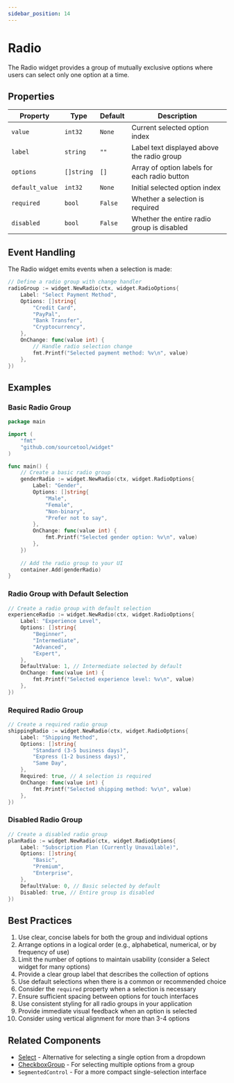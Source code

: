 ```yaml
---
sidebar_position: 14
---
```


# Radio

The Radio widget provides a group of mutually exclusive options where users can select only one option at a time.

## Properties

| Property | Type | Default | Description |
|----------|------|---------|-------------|
| `value` | `int32` | `None` | Current selected option index |
| `label` | `string` | `""` | Label text displayed above the radio group |
| `options` | `[]string` | `[]` | Array of option labels for each radio button |
| `default_value` | `int32` | `None` | Initial selected option index |
| `required` | `bool` | `False` | Whether a selection is required |
| `disabled` | `bool` | `False` | Whether the entire radio group is disabled |

## Event Handling

The Radio widget emits events when a selection is made:

```go
// Define a radio group with change handler
radioGroup := widget.NewRadio(ctx, widget.RadioOptions{
    Label: "Select Payment Method",
    Options: []string{
        "Credit Card",
        "PayPal",
        "Bank Transfer",
        "Cryptocurrency",
    },
    OnChange: func(value int) {
        // Handle radio selection change
        fmt.Printf("Selected payment method: %v\n", value)
    },
})
```

## Examples

### Basic Radio Group

```go
package main

import (
    "fmt"
    "github.com/sourcetool/widget"
)

func main() {
    // Create a basic radio group
    genderRadio := widget.NewRadio(ctx, widget.RadioOptions{
        Label: "Gender",
        Options: []string{
            "Male",
            "Female",
            "Non-binary",
            "Prefer not to say",
        },
        OnChange: func(value int) {
            fmt.Printf("Selected gender option: %v\n", value)
        },
    })
    
    // Add the radio group to your UI
    container.Add(genderRadio)
}
```

### Radio Group with Default Selection

```go
// Create a radio group with default selection
experienceRadio := widget.NewRadio(ctx, widget.RadioOptions{
    Label: "Experience Level",
    Options: []string{
        "Beginner",
        "Intermediate",
        "Advanced",
        "Expert",
    },
    DefaultValue: 1, // Intermediate selected by default
    OnChange: func(value int) {
        fmt.Printf("Selected experience level: %v\n", value)
    },
})
```

### Required Radio Group

```go
// Create a required radio group
shippingRadio := widget.NewRadio(ctx, widget.RadioOptions{
    Label: "Shipping Method",
    Options: []string{
        "Standard (3-5 business days)",
        "Express (1-2 business days)",
        "Same Day",
    },
    Required: true, // A selection is required
    OnChange: func(value int) {
        fmt.Printf("Selected shipping method: %v\n", value)
    },
})
```

### Disabled Radio Group

```go
// Create a disabled radio group
planRadio := widget.NewRadio(ctx, widget.RadioOptions{
    Label: "Subscription Plan (Currently Unavailable)",
    Options: []string{
        "Basic",
        "Premium",
        "Enterprise",
    },
    DefaultValue: 0, // Basic selected by default
    Disabled: true, // Entire group is disabled
})
```

## Best Practices

1. Use clear, concise labels for both the group and individual options
2. Arrange options in a logical order (e.g., alphabetical, numerical, or by frequency of use)
3. Limit the number of options to maintain usability (consider a Select widget for many options)
4. Provide a clear group label that describes the collection of options
5. Use default selections when there is a common or recommended choice
6. Consider the `required` property when a selection is necessary
7. Ensure sufficient spacing between options for touch interfaces
8. Use consistent styling for all radio groups in your application
9. Provide immediate visual feedback when an option is selected
10. Consider using vertical alignment for more than 3-4 options

## Related Components

- [Select](./select) - Alternative for selecting a single option from a dropdown
- [CheckboxGroup](./checkbox-group) - For selecting multiple options from a group
- `SegmentedControl` - For a more compact single-selection interface
